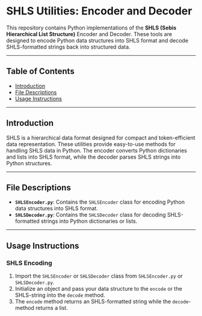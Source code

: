 # SHLS Utilities: Encoder and Decoder

This repository contains Python implementations of the **SHLS (Sebis Hierarchical List Structure)** Encoder and Decoder. These tools are designed to encode Python data structures into SHLS format and decode SHLS-formatted strings back into structured data.

---

## Table of Contents

- [Introduction](#introduction)
- [File Descriptions](#file-descriptions)
- [Usage Instructions](#usage-instructions)

---

## Introduction

SHLS is a hierarchical data format designed for compact and token-efficient data representation. These utilities provide easy-to-use methods for handling SHLS data in Python. The encoder converts Python dictionaries and lists into SHLS format, while the decoder parses SHLS strings into Python structures.

---

## File Descriptions

- **`SHLSEncoder.py`**: Contains the `SHLSEncoder` class for encoding Python data structures into SHLS format.
- **`SHLSDecoder.py`**: Contains the `SHLSDecoder` class for decoding SHLS-formatted strings into Python dictionaries or lists.

---

## Usage Instructions

### SHLS Encoding

1. Import the `SHLSEncoder` or `SHLSDecoder` class from `SHLSEncoder.py` or `SHLSDecoder.py`.
2. Initialize an object and pass your data structure to the `encode` or the SHLS-string into the `decode` method.
3. The `encode` method returns an SHLS-formatted string while the `decode`-method returns a list.

